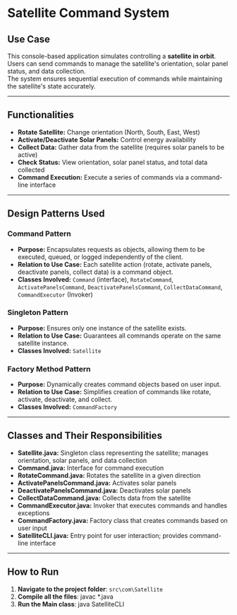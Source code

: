 # Satellite Command System

## Use Case
This console-based application simulates controlling a **satellite in orbit**.  
Users can send commands to manage the satellite's orientation, solar panel status, and data collection.  
The system ensures sequential execution of commands while maintaining the satellite's state accurately.

---

## Functionalities
- **Rotate Satellite:** Change orientation (North, South, East, West)  
- **Activate/Deactivate Solar Panels:** Control energy availability  
- **Collect Data:** Gather data from the satellite (requires solar panels to be active)  
- **Check Status:** View orientation, solar panel status, and total data collected  
- **Command Execution:** Execute a series of commands via a command-line interface  

---

## Design Patterns Used

### Command Pattern
- **Purpose:** Encapsulates requests as objects, allowing them to be executed, queued, or logged independently of the client.  
- **Relation to Use Case:** Each satellite action (rotate, activate panels, deactivate panels, collect data) is a command object.  
- **Classes Involved:** `Command` (interface), `RotateCommand`, `ActivatePanelsCommand`, `DeactivatePanelsCommand`, `CollectDataCommand`, `CommandExecutor` (Invoker)

### Singleton Pattern
- **Purpose:** Ensures only one instance of the satellite exists.  
- **Relation to Use Case:** Guarantees all commands operate on the same satellite instance.  
- **Classes Involved:** `Satellite`

### Factory Method Pattern
- **Purpose:** Dynamically creates command objects based on user input.  
- **Relation to Use Case:** Simplifies creation of commands like rotate, activate, deactivate, and collect.  
- **Classes Involved:** `CommandFactory`

---

## Classes and Their Responsibilities
- **Satellite.java:** Singleton class representing the satellite; manages orientation, solar panels, and data collection  
- **Command.java:** Interface for command execution  
- **RotateCommand.java:** Rotates the satellite in a given direction  
- **ActivatePanelsCommand.java:** Activates solar panels  
- **DeactivatePanelsCommand.java:** Deactivates solar panels  
- **CollectDataCommand.java:** Collects data from the satellite  
- **CommandExecutor.java:** Invoker that executes commands and handles exceptions  
- **CommandFactory.java:** Factory class that creates commands based on user input  
- **SatelliteCLI.java:** Entry point for user interaction; provides command-line interface  

---

## How to Run
1. **Navigate to the project folder**: `src\com\Satellite`  
2. **Compile all the files**:   javac *.java
3.  **Run the Main class**: java SatelliteCLI

